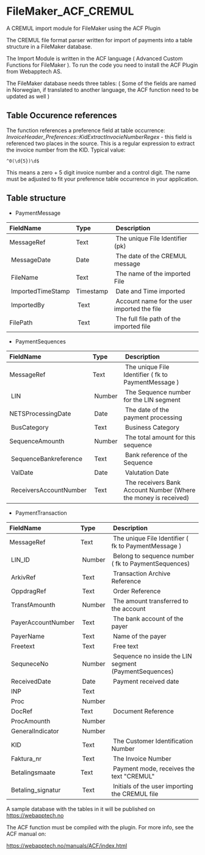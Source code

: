 # FileMaker_ACF_CREMUL
A CREMUL import module for FileMaker using the ACF Plugin

The CREMUL file format parser written for import of payments into a table structure in a FileMaker database. 

The Import Module is written in the ACF language ( Advanced Custom Functions for FileMaker ). To run the code you need to install the ACF Plugin from Webapptech AS. 

The FileMaker database needs three tables:  ( Some of the fields are named in Norwegian, if translated to another language, the ACF function need to be updated as well )

## Table Occurence references
The function references a preference field at table occurrence: *InvoiceHeader_Preferences::KidExtractInvocieNumberRegex* - this field is referenced two places in the source. This is a regular expression to extract the invoice number from the KID. Typical value: 
```
^0(\d{5})\d$
``` 
This means a zero + 5 digit invoice number and a control digit. The name must be adjusted to fit your preference table occurrence in your application. 


## Table structure

- PaymentMessage

| FieldName | Type | Description |
| :-- | :-- | :-- |
| MessageRef | Text | The unique File Identifier (pk) |
| MessageDate | Date | The date of the CREMUL message |
| FileName | Text | The name of the imported File |
| ImportedTimeStamp | Timestamp | Date and Time imported |
| ImportedBy | Text | Account name for the user imported the file |
| FilePath | Text | The full file path of the imported file |

- PaymentSequences

| FieldName | Type | Description |
| :-- | :-- | :-- |
| MessageRef | Text | The unique File Identifier ( fk to PaymentMessage ) |
| LIN | Number | The Sequence number for the LIN segment |
| NETSProcessingDate | Date | The date of the payment processing |
| BusCategory | Text | Business Category |
| SequenceAmounth | Number | The total amount for this sequence |
| SequenceBankreference | Text | Bank reference of the Sequence |
| ValDate | Date | Valutation Date |
| ReceiversAccountNumber | Text | The receivers Bank Account Number (Where the money is received) |

- PaymentTransaction

| FieldName | Type | Description |
| :-- | :-- | :-- |
| MessageRef | Text | The unique File Identifier ( fk to PaymentMessage ) |
| LIN_ID | Number | Belong to sequence number ( fk to PaymentSequences) |
| ArkivRef | Text | Transaction Archive Reference |
| OppdragRef | Text | Order Reference |
| TransfAmounth | Number | The amount transferred to the account |
| PayerAccountNumber | Text | The bank account of the payer |
| PayerName | Text | Name of the payer |
| Freetext | Text | Free text |
| SequneceNo | Number | Sequence no inside the LIN segment (PaymentSequences)  |
| ReceivedDate | Date | Payment received date |
| INP | Text |  |
| Proc | Number |  |
| DocRef | Text | Document Reference | 
| ProcAmounth | Number | |
| GeneralIndicator | Number | | 
| KID | Text | The Customer Identification Number | 
| Faktura_nr | Text | The Invoice Number |
| Betalingsmaate | Text | Payment mode, receives the text "CREMUL"  |
| Betaling_signatur | Text | Initials of the user importing the CREMUL file |

A sample database with the tables in it will be published on https://webapptech.no

The ACF function must be compiled with the plugin. For more info, see the ACF manual on: 

https://webapptech.no/manuals/ACF/index.html

